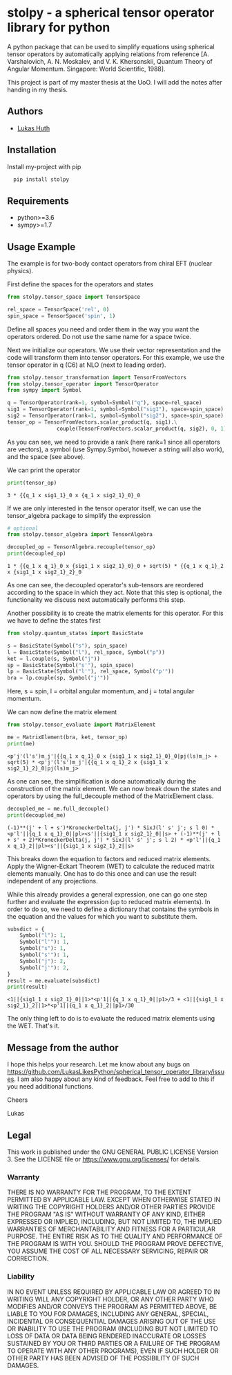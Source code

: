 # stolpy - a spherical tensor operator library for python
A python package that can be used to simplify equations using 
spherical tensor operators by automatically applying relations 
from reference [A. Varshalovich, A. N. Moskalev, and V. K. Khersonskii, Quantum Theory of Angular
Momentum. Singapore: World Scientific, 1988].

This project is part of my master thesis at the UoO. I will add the notes after handing in my thesis.


## Authors

- [Lukas Huth](https://github.com/LukasLikesPython)

## Installation
Install my-project with pip
```bash
  pip install stolpy
```

## Requirements

* python>=3.6
* sympy>=1.7


## Usage Example
The example is for two-body contact operators from chiral EFT (nuclear physics).

First define the spaces for the operators and states
```python
from stolpy.tensor_space import TensorSpace

rel_space = TensorSpace('rel', 0)
spin_space = TensorSpace('spin', 1)
```
Define all spaces you need and order them in the way you want the operators ordered.
Do not use the same name for a space twice.

Next we initialize our operators. We use their vector representation and the code will transform them into tensor operators.
For this example, we use the tensor operator in q (C6) at NLO (next to leading order).
```python
from stolpy.tensor_transformation import TensorFromVectors
from stolpy.tensor_operator import TensorOperator
from sympy import Symbol

q = TensorOperator(rank=1, symbol=Symbol("q"), space=rel_space)
sig1 = TensorOperator(rank=1, symbol=Symbol("sig1"), space=spin_space)
sig2 = TensorOperator(rank=1, symbol=Symbol("sig2"), space=spin_space)
tensor_op = TensorFromVectors.scalar_product(q, sig1).\
                couple(TensorFromVectors.scalar_product(q, sig2), 0, 1)
```
As you can see, we need to provide a rank (here rank=1 since all operators are vectors), a symbol (use Sympy.Symbol, however a string will also work), and the space (see above).

We can print the operator
```python
print(tensor_op)
```
```
3 * {{q_1 x sig1_1}_0 x {q_1 x sig2_1}_0}_0
```

If we are only interested in the tensor operator itself, we can use the tensor_algebra package to simplify the expression
```python
# optional
from stolpy.tensor_algebra import TensorAlgebra

decoupled_op = TensorAlgebra.recouple(tensor_op)
print(decoupled_op)
```
```
1 * {{q_1 x q_1}_0 x {sig1_1 x sig2_1}_0}_0 + sqrt(5) * {{q_1 x q_1}_2 x {sig1_1 x sig2_1}_2}_0
```
As one can see, the decoupled operator's sub-tensors are reordered according to the space in which they act.
Note that this step is optional, the functionality we discuss next automatically performs this step.

Another possibility is to create the matrix elements for this operator. For this we have to define the states first
```python
from stolpy.quantum_states import BasicState

s = BasicState(Symbol("s"), spin_space)
l = BasicState(Symbol("l"), rel_space, Symbol("p"))
ket = l.couple(s, Symbol("j"))
sp = BasicState(Symbol("s'"), spin_space)
lp = BasicState(Symbol("l'"), rel_space, Symbol("p'"))
bra = lp.couple(sp, Symbol("j'"))
```
Here, s = spin, l = orbital angular momentum, and j = total angular momentum.

We can now define the matrix element
```python
from stolpy.tensor_evaluate import MatrixElement

me = MatrixElement(bra, ket, tensor_op)
print(me)
```
```
<p'j'(l's')m_j'|{{q_1 x q_1}_0 x {sig1_1 x sig2_1}_0}_0|pj(ls)m_j> + sqrt(5) * <p'j'(l's')m_j'|{{q_1 x q_1}_2 x {sig1_1 x sig2_1}_2}_0|pj(ls)m_j>
```
As one can see, the simplification is done automatically during the construction of the matrix element. We can now
break down the states and operators by using the full_decouple method of the MatrixElement class.
```python
decoupled_me = me.full_decouple()
print(decoupled_me)
```
```
(-1)**(j' + l + s')*KroneckerDelta(j, j') * SixJ(l' s' j'; s l 0) * <p'l'||{q_1 x q_1}_0||pl><s'||{sig1_1 x sig2_1}_0||s> + (-1)**(j' + l + s' + 2)*KroneckerDelta(j, j') * SixJ(l' s' j'; s l 2) * <p'l'||{q_1 x q_1}_2||pl><s'||{sig1_1 x sig2_1}_2||s>
```
This breaks down the equation to factors and reduced matrix elements. Apply the Wigner-Eckart Theorem (WET) to calculate the reduced matrix elements manually. One has to do this once and can use the result independent of any projections. 

While this already provides a general expression, one can go one step further and evaluate the expression (up to reduced matrix elements). In order to do so, we need to define a dictionary that contains the symbols in the equation and the values for which you want to substitute them.
```python
subsdict = {
    Symbol("l"): 1,
    Symbol("l'"): 1,
    Symbol("s"): 1,
    Symbol("s'"): 1,
    Symbol("j"): 2,
    Symbol("j'"): 2,
}
result = me.evaluate(subsdict)
print(result)
```
```
<1||{sig1_1 x sig2_1}_0||1>*<p'1||{q_1 x q_1}_0||p1>/3 + <1||{sig1_1 x sig2_1}_2||1>*<p'1||{q_1 x q_1}_2||p1>/30
```
The only thing left to do is to evaluate the reduced matrix elements using the WET. That's it. 

## Message from the author
I hope this helps your research. Let me know about any bugs on https://github.com/LukasLikesPython/spherical_tensor_operator_library/issues. 
I am also happy about any kind of feedback. Feel free to add to this if you need additional functions. 

Cheers

Lukas

## Legal

This work is published under the  GNU GENERAL PUBLIC LICENSE Version 3. See the LICENSE file or https://www.gnu.org/licenses/ for details.

### Warranty
  THERE IS NO WARRANTY FOR THE PROGRAM, TO THE EXTENT PERMITTED BY
APPLICABLE LAW.  EXCEPT WHEN OTHERWISE STATED IN WRITING THE COPYRIGHT
HOLDERS AND/OR OTHER PARTIES PROVIDE THE PROGRAM "AS IS" WITHOUT WARRANTY
OF ANY KIND, EITHER EXPRESSED OR IMPLIED, INCLUDING, BUT NOT LIMITED TO,
THE IMPLIED WARRANTIES OF MERCHANTABILITY AND FITNESS FOR A PARTICULAR
PURPOSE.  THE ENTIRE RISK AS TO THE QUALITY AND PERFORMANCE OF THE PROGRAM
IS WITH YOU.  SHOULD THE PROGRAM PROVE DEFECTIVE, YOU ASSUME THE COST OF
ALL NECESSARY SERVICING, REPAIR OR CORRECTION.

### Liability
  IN NO EVENT UNLESS REQUIRED BY APPLICABLE LAW OR AGREED TO IN WRITING
WILL ANY COPYRIGHT HOLDER, OR ANY OTHER PARTY WHO MODIFIES AND/OR CONVEYS
THE PROGRAM AS PERMITTED ABOVE, BE LIABLE TO YOU FOR DAMAGES, INCLUDING ANY
GENERAL, SPECIAL, INCIDENTAL OR CONSEQUENTIAL DAMAGES ARISING OUT OF THE
USE OR INABILITY TO USE THE PROGRAM (INCLUDING BUT NOT LIMITED TO LOSS OF
DATA OR DATA BEING RENDERED INACCURATE OR LOSSES SUSTAINED BY YOU OR THIRD
PARTIES OR A FAILURE OF THE PROGRAM TO OPERATE WITH ANY OTHER PROGRAMS),
EVEN IF SUCH HOLDER OR OTHER PARTY HAS BEEN ADVISED OF THE POSSIBILITY OF
SUCH DAMAGES.